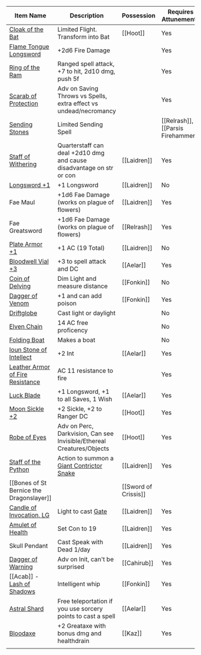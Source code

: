 | Item Name                                                                                                                      | Description                                                                                                                   | Possession              | Requires Attunement?               |
| ------------------------------------------------------------------------------------------------------------------------------ | ----------------------------------------------------------------------------------------------------------------------------- | ----------------------- | ---------------------------------- |
| [Cloak of the Bat](https://roll20.net/compendium/dnd5e/Items:Cloak%20of%20the%20Bat#content)                                   | Limited Flight. Transform into Bat                                                                                            | [[Hoot]]                | Yes                                |
| [Flame Tongue Longsword](https://roll20.net/compendium/dnd5e/Items:Flame%20Tongue%20Longsword#content)                         | +2d6 Fire Damage                                                                                                              |                         | Yes                                |
| [Ring of the Ram](https://roll20.net/compendium/dnd5e/Items:Ring%20of%20the%20Ram#content)                                     | Ranged spell attack, +7 to hit, 2d10 dmg, push 5f                                                                             |                         | Yes                                |
| [Scarab of Protection](https://roll20.net/compendium/dnd5e/Items:Scarab%20of%20Protection#content)                             | Adv on Saving Throws vs Spells, extra effect vs undead/necromancy                                                             |                         | Yes                                |
| [Sending Stones](https://roll20.net/compendium/dnd5e/Items:Sending%20Stones#content)                                           | Limited Sending Spell                                                                                                         |                         | [[Relrash]], [[Parsis Firehammer]] |
| [Staff of Withering](https://roll20.net/compendium/dnd5e/Items:Staff%20of%20Withering#content)                                 | Quarterstaff can deal +2d10 dmg and cause disadvantage on str or con                                                          | [[Laidren]]             | Yes                                |
| [Longsword +1](https://roll20.net/compendium/dnd5e/Items:Longsword%20+1#content)                                               | +1 Longsword                                                                                                                  | [[Laidren]]             | No                                 |
| Fae Maul                                                                                                                       | +1d6 Fae Damage (works on plague of flowers)                                                                                  | [[Laidren]]             | Yes                                |
| Fae Greatsword                                                                                                                 | +1d6 Fae Damage (works on plague of flowers)                                                                                  | [[Relrash]]             | Yes                                |
| [Plate Armor +1](https://roll20.net/compendium/dnd5e/Items:Plate%20Armor%20+1#content)                                         | +1 AC (19 Total)                                                                                                              | [[Laidren]]             | No                                 |
| [Bloodwell Vial +3](https://roll20.net/compendium/dnd5e/Items:Bloodwell%20Vial%20+3#content)                                   | +3 to spell attack and DC                                                                                                     | [[Aelar]]               | Yes                                |
| [Coin of Delving](https://roll20.net/compendium/dnd5e/Items:Coin%20of%20Delving#content)                                       | Dim Light and measure distance                                                                                                | [[Fonkin]]              | No                                 |
| [Dagger of Venom](https://roll20.net/compendium/dnd5e/Items:Dagger%20of%20Venom#content)                                       | +1 and can add poison                                                                                                         | [[Fonkin]]              | Yes                                |
| [Driftglobe](https://roll20.net/compendium/dnd5e/Items:Driftglobe#content)                                                     | Cast light or daylight                                                                                                        |                         | No                                 |
| [Elven Chain](https://roll20.net/compendium/dnd5e/Elven%20Chain#h-Elven%20Chain)                                               | 14 AC free proficency                                                                                                         |                         | No                                 |
| [Folding Boat](https://roll20.net/compendium/dnd5e/Folding%20Boat#h-Folding%20Boat)                                            | Makes a boat                                                                                                                  |                         | No                                 |
| [Ioun Stone of Intellect](https://roll20.net/compendium/dnd5e/Items:Ioun%20Stone%20of%20Intellect#content)                     | +2 Int                                                                                                                        | [[Aelar]]               | Yes                                |
| [Leather Armor of Fire Resistance](https://roll20.net/compendium/dnd5e/Items:Leather%20Armor%20of%20Fire%20Resistance#content) | AC 11 resistance to fire                                                                                                      |                         | Yes                                |
| [Luck Blade](https://roll20.net/compendium/dnd5e/Luck_Blade#h-Luck_Blade)                                                      | +1 Longsword, +1 to all Saves, 1 Wish                                                                                         | [[Aelar]]               | Yes                                |
| [Moon Sickle +2](https://roll20.net/compendium/dnd5e/Items:Moon%20Sickle%20+2#content)                                         | +2 Sickle, +2 to Ranger DC                                                                                                    | [[Hoot]]                | Yes                                |
| [Robe of Eyes](https://roll20.net/compendium/dnd5e/Robe%20of%20Eyes#h-Robe%20of%20Eyes)                                        | Adv on Perc, Darkvision, Can see Invisible/Ethereal Creatures/Objects                                                         | [[Hoot]]                | Yes                                |
| [Staff of the Python](https://roll20.net/compendium/dnd5e/Staff%20of%20the%20Python#h-Staff%20of%20the%20Python)               | Action to summon a [Giant Contrictor Snake](https://roll20.net/compendium/dnd5e/Monsters:Giant%20Constrictor%20Snake#content) | [[Laidren]]             | Yes                                |
| [[Bones of St Bernice the Dragonslayer]]                                                                                       |                                                                                                                               | [[Sword of Crissis]] |                                    |
| [Candle of Invocation, LG](https://roll20.net/compendium/dnd5e/Items:Candle%20of%20Invocation#content)                         | Light to cast [Gate](https://roll20.net/compendium/dnd5e/Spells:Gate#content)                                                 | [[Laidren]]             | Yes                                |
| [Amulet of Health](https://roll20.net/compendium/dnd5e/Amulet%20of%20Health#content)                                           | Set Con to 19                                                                                                                 | [[Laidren]]             | Yes                                |
| Skull Pendant                                                                                                                  | Cast Speak with Dead 1/day                                                                                                    | [[Laidren]]             | Yes                                |
| [Dagger of Warning](https://roll20.net/compendium/dnd5e/Items:Weapon%20of%20Warning#content)                                   | Adv on Init, can't be surprised                                                                                               | [[Cahirub]]             | Yes                                |
| [[Acab]] - [Lash of Shadows](https://app.roll20.net/compendium/dnd5e/Items%3ALash%20of%20Shadows#content)                      | Intelligent whip                                                                                                              | [[Fonkin]]              | Yes                                |
| [Astral Shard](https://app.roll20.net/compendium/dnd5e/Astral%20Shard#h-Astral%20Shard)                                        | Free teleportation if you use sorcery points to cast a spell                                                                  | [[Aelar]]               | Yes                                |
| [Bloodaxe](https://app.roll20.net/compendium/dnd5e/Bloodaxe#h-Bloodaxe)                                                        | +2 Greataxe with bonus dmg and healthdrain                                                                                    | [[Kaz]]                 | Yes                                |
|                                                                                                                                |                                                                                                                               |                         |                                    |


